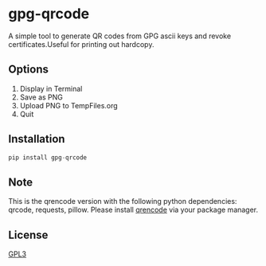 # gpg-qrcode

A simple tool to generate QR codes from GPG ascii keys and revoke certificates.Useful for printing out hardcopy.

## Options ##
1. Display in Terminal
2. Save as PNG
3. Upload PNG to TempFiles.org
4. Quit

## Installation ##
```python
pip install gpg-qrcode
```

## Note
This is the qrencode version with the following python dependencies:
qrcode, requests, pillow. Please install [qrencode](https://fukuchi.org/works/qrencode/) via your package manager.


## License ##
[GPL3](LICENSE)
